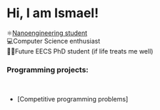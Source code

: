 <h1>Hi, I am Ismael!<br/> </h1>
⚛️<a href = www.linkedin.com/in/ismagonval>Nanoengineering student</a><br/> 
💻Computer Science enthusiast<br/>
👨‍🔬Future EECS PhD student (if life treats me well)<br/>

<h3>Programming projects:</h3><br/>
<ul> <li>[Competitive programming problems]</li> </ul>

